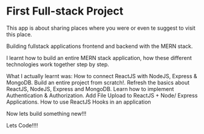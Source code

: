 # First Full-stack Project

This app is about sharing places where you were or even te suggest to visit this place.

Building fullstack applications frontend and backend with the MERN stack.

I learnt how to build an entire MERN stack application, how these different technologies work together step by step.

What I actually learnt was:
How to connect ReactJS with NodeJS, Express & MongoDB.
Build an entire project from scratch!.
Refresh the basics about ReactJS, NodeJS, Express and MongoDB.
Learn how to implement Authentication & Authorization.
Add File Upload to ReactJS + Node/ Express Applications.
How to use ReactJS Hooks in an application


Now lets build something new!!!

Lets Code!!!!
